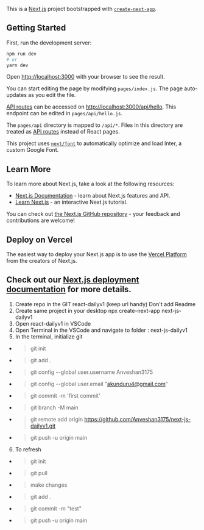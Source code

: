 This is a [Next.js](https://nextjs.org/) project bootstrapped with [`create-next-app`](https://github.com/vercel/next.js/tree/canary/packages/create-next-app).

## Getting Started

First, run the development server:

```bash
npm run dev
# or
yarn dev
```

Open [http://localhost:3000](http://localhost:3000) with your browser to see the result.

You can start editing the page by modifying `pages/index.js`. The page auto-updates as you edit the file.

[API routes](https://nextjs.org/docs/api-routes/introduction) can be accessed on [http://localhost:3000/api/hello](http://localhost:3000/api/hello). This endpoint can be edited in `pages/api/hello.js`.

The `pages/api` directory is mapped to `/api/*`. Files in this directory are treated as [API routes](https://nextjs.org/docs/api-routes/introduction) instead of React pages.

This project uses [`next/font`](https://nextjs.org/docs/basic-features/font-optimization) to automatically optimize and load Inter, a custom Google Font.

## Learn More

To learn more about Next.js, take a look at the following resources:

- [Next.js Documentation](https://nextjs.org/docs) - learn about Next.js features and API.
- [Learn Next.js](https://nextjs.org/learn) - an interactive Next.js tutorial.

You can check out [the Next.js GitHub repository](https://github.com/vercel/next.js/) - your feedback and contributions are welcome!

## Deploy on Vercel

The easiest way to deploy your Next.js app is to use the [Vercel Platform](https://vercel.com/new?utm_medium=default-template&filter=next.js&utm_source=create-next-app&utm_campaign=create-next-app-readme) from the creators of Next.js.

## Check out our [Next.js deployment documentation](https://nextjs.org/docs/deployment) for more details.

1. Create repo in the GIT react-dailyv1 (keep url handy)
   Don't add Readme
2. Create same project in your desktop
   npx create-next-app next-js-dailyv1
3. Open react-dailyv1 in VSCode
4. Open Terminal in the VSCode and navigate to folder : next-js-dailyv1
5. In the terminal, initialize git

- > git init
- > git add .
- > git config --global user.username Anveshan3175
- > git config --global user.email "akunduru4@gmail.com"
- > git commit -m 'first commit'
- > git branch -M main
- > git remote add origin https://github.com/Anveshan3175/next-js-dailyv1.git
- > git push -u origin main

6. To refresh

- > git init
- > git pull
- > make changes
- > git add .
- > git commit -m "test"
- > git push -u origin main
